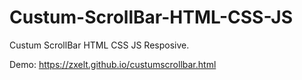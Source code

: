 # Custum-ScrollBar-HTML-CSS-JS
Custum ScrollBar HTML CSS JS Resposive.

Demo:
https://zxelt.github.io/custumscrollbar.html
